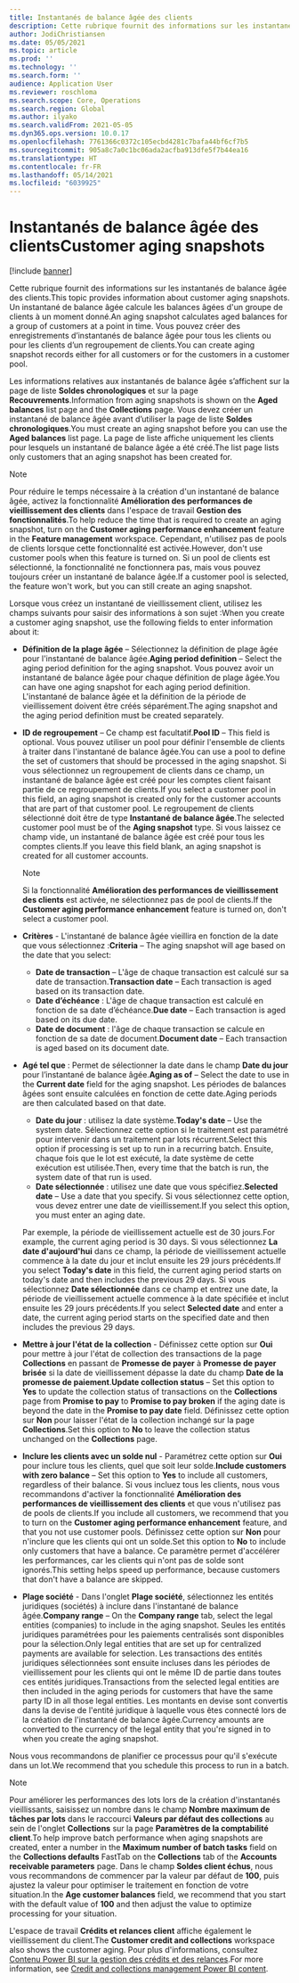 ```yaml
---
title: Instantanés de balance âgée des clients
description: Cette rubrique fournit des informations sur les instantanés de balance âgée des clients. Un instantané de balance âgée calcule les balances âgées d'un groupe de clients à un moment donné.
author: JodiChristiansen
ms.date: 05/05/2021
ms.topic: article
ms.prod: ''
ms.technology: ''
ms.search.form: ''
audience: Application User
ms.reviewer: roschloma
ms.search.scope: Core, Operations
ms.search.region: Global
ms.author: ilyako
ms.search.validFrom: 2021-05-05
ms.dyn365.ops.version: 10.0.17
ms.openlocfilehash: 7761366c0372c105ecbd4281c7bafa44bf6cf7b5
ms.sourcegitcommit: 905a8c7a0c1bc06ada2acfba913dfe5f7b44ea16
ms.translationtype: HT
ms.contentlocale: fr-FR
ms.lasthandoff: 05/14/2021
ms.locfileid: "6039925"
---
```

# <a name="customer-aging-snapshots"></a><span data-ttu-id="c054d-104">Instantanés de balance âgée des clients</span><span class="sxs-lookup"><span data-stu-id="c054d-104">Customer aging snapshots</span></span>

[!include [banner](../includes/banner.md)]

<span data-ttu-id="c054d-105">Cette rubrique fournit des informations sur les instantanés de balance âgée des clients.</span><span class="sxs-lookup"><span data-stu-id="c054d-105">This topic provides information about customer aging snapshots.</span></span> <span data-ttu-id="c054d-106">Un instantané de balance âgée calcule les balances âgées d'un groupe de clients à un moment donné.</span><span class="sxs-lookup"><span data-stu-id="c054d-106">An aging snapshot calculates aged balances for a group of customers at a point in time.</span></span> <span data-ttu-id="c054d-107">Vous pouvez créer des enregistrements d’instantanés de balance âgée pour tous les clients ou pour les clients d’un regroupement de clients.</span><span class="sxs-lookup"><span data-stu-id="c054d-107">You can create aging snapshot records either for all customers or for the customers in a customer pool.</span></span>

<span data-ttu-id="c054d-108">Les informations relatives aux instantanés de balance âgée s’affichent sur la page de liste **Soldes chronologiques** et sur la page **Recouvrements**.</span><span class="sxs-lookup"><span data-stu-id="c054d-108">Information from aging snapshots is shown on the **Aged balances** list page and the **Collections** page.</span></span> <span data-ttu-id="c054d-109">Vous devez créer un instantané de balance âgée avant d’utiliser la page de liste **Soldes chronologiques**.</span><span class="sxs-lookup"><span data-stu-id="c054d-109">You must create an aging snapshot before you can use the **Aged balances** list page.</span></span> <span data-ttu-id="c054d-110">La page de liste affiche uniquement les clients pour lesquels un instantané de balance âgée a été créé.</span><span class="sxs-lookup"><span data-stu-id="c054d-110">The list page lists only customers that an aging snapshot has been created for.</span></span>

> [!NOTE]
> <span data-ttu-id="c054d-111">Pour réduire le temps nécessaire à la création d'un instantané de balance âgée, activez la fonctionnalité **Amélioration des performances de vieillissement des clients** dans l'espace de travail **Gestion des fonctionnalités**.</span><span class="sxs-lookup"><span data-stu-id="c054d-111">To help reduce the time that is required to create an aging snapshot, turn on the **Customer aging performance enhancement** feature in the **Feature management** workspace.</span></span> <span data-ttu-id="c054d-112">Cependant, n'utilisez pas de pools de clients lorsque cette fonctionnalité est activée.</span><span class="sxs-lookup"><span data-stu-id="c054d-112">However, don't use customer pools when this feature is turned on.</span></span> <span data-ttu-id="c054d-113">Si un pool de clients est sélectionné, la fonctionnalité ne fonctionnera pas, mais vous pouvez toujours créer un instantané de balance âgée.</span><span class="sxs-lookup"><span data-stu-id="c054d-113">If a customer pool is selected, the feature won't work, but you can still create an aging snapshot.</span></span>

<span data-ttu-id="c054d-114">Lorsque vous créez un instantané de vieillissement client, utilisez les champs suivants pour saisir des informations à son sujet :</span><span class="sxs-lookup"><span data-stu-id="c054d-114">When you create a customer aging snapshot, use the following fields to enter information about it:</span></span>

- <span data-ttu-id="c054d-115">**Définition de la plage âgée** – Sélectionnez la définition de plage âgée pour l'instantané de balance âgée.</span><span class="sxs-lookup"><span data-stu-id="c054d-115">**Aging period definition** – Select the aging period definition for the aging snapshot.</span></span> <span data-ttu-id="c054d-116">Vous pouvez avoir un instantané de balance âgée pour chaque définition de plage âgée.</span><span class="sxs-lookup"><span data-stu-id="c054d-116">You can have one aging snapshot for each aging period definition.</span></span> <span data-ttu-id="c054d-117">L'instantané de balance âgée et la définition de la période de vieillissement doivent être créés séparément.</span><span class="sxs-lookup"><span data-stu-id="c054d-117">The aging snapshot and the aging period definition must be created separately.</span></span>
- <span data-ttu-id="c054d-118">**ID de regroupement** – Ce champ est facultatif.</span><span class="sxs-lookup"><span data-stu-id="c054d-118">**Pool ID** – This field is optional.</span></span> <span data-ttu-id="c054d-119">Vous pouvez utiliser un pool pour définir l'ensemble de clients à traiter dans l'instantané de balance âgée.</span><span class="sxs-lookup"><span data-stu-id="c054d-119">You can use a pool to define the set of customers that should be processed in the aging snapshot.</span></span> <span data-ttu-id="c054d-120">Si vous sélectionnez un regroupement de clients dans ce champ, un instantané de balance âgée est créé pour les comptes client faisant partie de ce regroupement de clients.</span><span class="sxs-lookup"><span data-stu-id="c054d-120">If you select a customer pool in this field, an aging snapshot is created only for the customer accounts that are part of that customer pool.</span></span> <span data-ttu-id="c054d-121">Le regroupement de clients sélectionné doit être de type **Instantané de balance âgée**.</span><span class="sxs-lookup"><span data-stu-id="c054d-121">The selected customer pool must be of the **Aging snapshot** type.</span></span> <span data-ttu-id="c054d-122">Si vous laissez ce champ vide, un instantané de balance âgée est créé pour tous les comptes clients.</span><span class="sxs-lookup"><span data-stu-id="c054d-122">If you leave this field blank, an aging snapshot is created for all customer accounts.</span></span>

    > [!NOTE]
    > <span data-ttu-id="c054d-123">Si la fonctionnalité **Amélioration des performances de vieillissement des clients** est activée, ne sélectionnez pas de pool de clients.</span><span class="sxs-lookup"><span data-stu-id="c054d-123">If the **Customer aging performance enhancement** feature is turned on, don't select a customer pool.</span></span>

- <span data-ttu-id="c054d-124">**Critères** - L'instantané de balance âgée vieillira en fonction de la date que vous sélectionnez :</span><span class="sxs-lookup"><span data-stu-id="c054d-124">**Criteria** – The aging snapshot will age based on the date that you select:</span></span>

    - <span data-ttu-id="c054d-125">**Date de transaction** – L'âge de chaque transaction est calculé sur sa date de transaction.</span><span class="sxs-lookup"><span data-stu-id="c054d-125">**Transaction date** – Each transaction is aged based on its transaction date.</span></span>
    - <span data-ttu-id="c054d-126">**Date d’échéance** : L'âge de chaque transaction est calculé en fonction de sa date d’échéance.</span><span class="sxs-lookup"><span data-stu-id="c054d-126">**Due date** – Each transaction is aged based on its due date.</span></span>
    - <span data-ttu-id="c054d-127">**Date de document** : l'âge de chaque transaction se calcule en fonction de sa date de document.</span><span class="sxs-lookup"><span data-stu-id="c054d-127">**Document date** – Each transaction is aged based on its document date.</span></span>

- <span data-ttu-id="c054d-128">**Agé tel que** : Permet de sélectionner la date dans le champ **Date du jour** pour l’instantané de balance âgée.</span><span class="sxs-lookup"><span data-stu-id="c054d-128">**Aging as of** – Select the date to use in the **Current date** field for the aging snapshot.</span></span> <span data-ttu-id="c054d-129">Les périodes de balances âgées sont ensuite calculées en fonction de cette date.</span><span class="sxs-lookup"><span data-stu-id="c054d-129">Aging periods are then calculated based on that date.</span></span> 

    - <span data-ttu-id="c054d-130">**Date du jour** : utilisez la date système.</span><span class="sxs-lookup"><span data-stu-id="c054d-130">**Today's date** – Use the system date.</span></span> <span data-ttu-id="c054d-131">Sélectionnez cette option si le traitement est paramétré pour intervenir dans un traitement par lots récurrent.</span><span class="sxs-lookup"><span data-stu-id="c054d-131">Select this option if processing is set up to run in a recurring batch.</span></span> <span data-ttu-id="c054d-132">Ensuite, chaque fois que le lot est exécuté, la date système de cette exécution est utilisée.</span><span class="sxs-lookup"><span data-stu-id="c054d-132">Then, every time that the batch is run, the system date of that run is used.</span></span>
    - <span data-ttu-id="c054d-133">**Date sélectionnée** : utilisez une date que vous spécifiez.</span><span class="sxs-lookup"><span data-stu-id="c054d-133">**Selected date** – Use a date that you specify.</span></span> <span data-ttu-id="c054d-134">Si vous sélectionnez cette option, vous devez entrer une date de vieillissement.</span><span class="sxs-lookup"><span data-stu-id="c054d-134">If you select this option, you must enter an aging date.</span></span>

    <span data-ttu-id="c054d-135">Par exemple, la période de vieillissement actuelle est de 30 jours.</span><span class="sxs-lookup"><span data-stu-id="c054d-135">For example, the current aging period is 30 days.</span></span> <span data-ttu-id="c054d-136">Si vous sélectionnez **La date d'aujourd'hui** dans ce champ, la période de vieillissement actuelle commence à la date du jour et inclut ensuite les 29 jours précédents.</span><span class="sxs-lookup"><span data-stu-id="c054d-136">If you select **Today's date** in this field, the current aging period starts on today's date and then includes the previous 29 days.</span></span> <span data-ttu-id="c054d-137">Si vous sélectionnez **Date sélectionnée** dans ce champ et entrez une date, la période de vieillissement actuelle commence à la date spécifiée et inclut ensuite les 29 jours précédents.</span><span class="sxs-lookup"><span data-stu-id="c054d-137">If you select **Selected date** and enter a date, the current aging period starts on the specified date and then includes the previous 29 days.</span></span>

- <span data-ttu-id="c054d-138">**Mettre à jour l'état de la collection** - Définissez cette option sur **Oui** pour mettre à jour l'état de collection des transactions de la page **Collections** en passant de **Promesse de payer** à **Promesse de payer brisée** si la date de vieillissement dépasse la date du champ **Date de la promesse de paiement**.</span><span class="sxs-lookup"><span data-stu-id="c054d-138">**Update collection status** – Set this option to **Yes** to update the collection status of transactions on the **Collections** page from **Promise to pay** to **Promise to pay broken** if the aging date is beyond the date in the **Promise to pay date** field.</span></span> <span data-ttu-id="c054d-139">Définissez cette option sur **Non** pour laisser l'état de la collection inchangé sur la page **Collections**.</span><span class="sxs-lookup"><span data-stu-id="c054d-139">Set this option to **No** to leave the collection status unchanged on the **Collections** page.</span></span>
- <span data-ttu-id="c054d-140">**Inclure les clients avec un solde nul** - Paramétrez cette option sur **Oui** pour inclure tous les clients, quel que soit leur solde.</span><span class="sxs-lookup"><span data-stu-id="c054d-140">**Include customers with zero balance** – Set this option to **Yes** to include all customers, regardless of their balance.</span></span> <span data-ttu-id="c054d-141">Si vous incluez tous les clients, nous vous recommandons d'activer la fonctionnalité **Amélioration des performances de vieillissement des clients** et que vous n'utilisez pas de pools de clients.</span><span class="sxs-lookup"><span data-stu-id="c054d-141">If you include all customers, we recommend that you to turn on the **Customer aging performance enhancement** feature, and that you not use customer pools.</span></span> <span data-ttu-id="c054d-142">Définissez cette option sur **Non** pour n'inclure que les clients qui ont un solde.</span><span class="sxs-lookup"><span data-stu-id="c054d-142">Set this option to **No** to include only customers that have a balance.</span></span> <span data-ttu-id="c054d-143">Ce paramètre permet d'accélérer les performances, car les clients qui n'ont pas de solde sont ignorés.</span><span class="sxs-lookup"><span data-stu-id="c054d-143">This setting helps speed up performance, because customers that don't have a balance are skipped.</span></span>
- <span data-ttu-id="c054d-144">**Plage société** - Dans l'onglet **Plage société**, sélectionnez les entités juridiques (sociétés) à inclure dans l'instantané de balance âgée.</span><span class="sxs-lookup"><span data-stu-id="c054d-144">**Company range** – On the **Company range** tab, select the legal entities (companies) to include in the aging snapshot.</span></span> <span data-ttu-id="c054d-145">Seules les entités juridiques paramétrées pour les paiements centralisés sont disponibles pour la sélection.</span><span class="sxs-lookup"><span data-stu-id="c054d-145">Only legal entities that are set up for centralized payments are available for selection.</span></span> <span data-ttu-id="c054d-146">Les transactions des entités juridiques sélectionnées sont ensuite incluses dans les périodes de vieillissement pour les clients qui ont le même ID de partie dans toutes ces entités juridiques.</span><span class="sxs-lookup"><span data-stu-id="c054d-146">Transactions from the selected legal entities are then included in the aging periods for customers that have the same party ID in all those legal entities.</span></span> <span data-ttu-id="c054d-147">Les montants en devise sont convertis dans la devise de l'entité juridique à laquelle vous êtes connecté lors de la création de l'instantané de balance âgée.</span><span class="sxs-lookup"><span data-stu-id="c054d-147">Currency amounts are converted to the currency of the legal entity that you're signed in to when you create the aging snapshot.</span></span>

<span data-ttu-id="c054d-148">Nous vous recommandons de planifier ce processus pour qu'il s'exécute dans un lot.</span><span class="sxs-lookup"><span data-stu-id="c054d-148">We recommend that you schedule this process to run in a batch.</span></span>

> [!NOTE]
> <span data-ttu-id="c054d-149">Pour améliorer les performances des lots lors de la création d'instantanés vieillissants, saisissez un nombre dans le champ **Nombre maximum de tâches par lots** dans le raccourci **Valeurs par défaut des collections** au sein de l'onglet **Collections** sur la page **Paramètres de la comptabilité client**.</span><span class="sxs-lookup"><span data-stu-id="c054d-149">To help improve batch performance when aging snapshots are created, enter a number in the **Maximum number of batch tasks** field on the **Collections defaults** FastTab on the **Collections** tab of the **Accounts receivable parameters** page.</span></span> <span data-ttu-id="c054d-150">Dans le champ **Soldes client échus**, nous vous recommandons de commencer par la valeur par défaut de **100**, puis ajustez la valeur pour optimiser le traitement en fonction de votre situation.</span><span class="sxs-lookup"><span data-stu-id="c054d-150">In the **Age customer balances** field, we recommend that you start with the default value of **100** and then adjust the value to optimize processing for your situation.</span></span>

<span data-ttu-id="c054d-151">L'espace de travail **Crédits et relances client** affiche également le vieillissement du client.</span><span class="sxs-lookup"><span data-stu-id="c054d-151">The **Customer credit and collections** workspace also shows the customer aging.</span></span> <span data-ttu-id="c054d-152">Pour plus d'informations, consultez [Contenu Power BI sur la gestion des crédits et des relances](credit-collections-power-bi.md).</span><span class="sxs-lookup"><span data-stu-id="c054d-152">For more information, see [Credit and collections management Power BI content](credit-collections-power-bi.md).</span></span>
